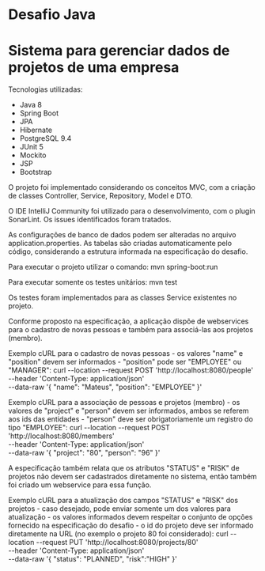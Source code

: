 # Desafio Java

# Sistema para gerenciar dados de projetos de uma empresa

Tecnologias utilizadas: 
- Java 8
- Spring Boot  
- JPA
- Hibernate
- PostgreSQL 9.4
- JUnit 5
- Mockito
- JSP 
- Bootstrap

O projeto foi implementado considerando os conceitos MVC, com a criação de classes Controller, Service, Repository, Model e DTO.

O IDE IntelliJ Community foi utilizado para o desenvolvimento, com o plugin SonarLint. Os issues identificados foram tratados.

As configurações de banco de dados podem ser alteradas no arquivo application.properties.
As tabelas são criadas automaticamente pelo código, considerando a estrutura informada na especificação do desafio.

Para executar o projeto utilizar o comando: mvn spring-boot:run

Para executar somente os testes unitários: mvn test

Os testes foram implementados para as classes Service existentes no projeto.

Conforme proposto na especificação, a aplicação dispõe de webservices para o cadastro de novas pessoas e também para associá-las aos projetos (membro).

Exemplo cURL para o cadastro de novas pessoas - os valores "name" e "position" devem ser informados - "position" pode ser "EMPLOYEE" ou "MANAGER":
curl --location --request POST 'http://localhost:8080/people' \
--header 'Content-Type: application/json' \
--data-raw '{
    "name": "Mateus",
    "position": "EMPLOYEE"
}'

Exemplo cURL para a associação de pessoas e projetos (membro) - os valores de "project" e "person" devem ser informados, ambos se referem aos ids das entidades - "person" deve ser obrigatoriamente um registro do tipo "EMPLOYEE":
curl --location --request POST 'http://localhost:8080/members' \
--header 'Content-Type: application/json' \
--data-raw '{
    "project": "80",
    "person": "96"
}'

A especificação também relata que os atributos "STATUS" e "RISK" de projetos não devem ser cadastrados diretamente no sistema, então também foi criado um webservice para essa função.

Exemplo cURL para a atualização dos campos "STATUS" e "RISK" dos projetos - caso desejado, pode enviar somente um dos valores para atualização - os valores informados devem respeitar o conjunto de opções fornecido na especificação do desafio - o id do projeto deve ser informado diretamente na URL (no exemplo o projeto 80 foi considerado):
curl --location --request PUT 'http://localhost:8080/projects/80' \
--header 'Content-Type: application/json' \
--data-raw '{
    "status": "PLANNED",
    "risk":"HIGH"
}'


